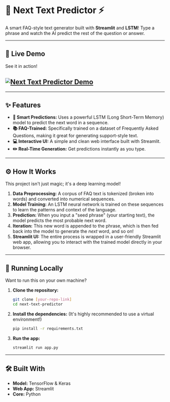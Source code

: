 # 🧠 Next Text Predictor ⚡

A smart FAQ-style text generator built with **Streamlit** and **LSTM**! Type a phrase and watch the AI predict the rest of the question or answer.

---



## 🎥 Live Demo

See it in action!

## [![Next Text Predictor Demo](/Bhavana-34/next_text_predictor/raw/main/demo.gif)](/Bhavana-34/next_text_predictor/blob/main/demo.gif)
---

## ✨ Features

* **🤖 Smart Predictions:** Uses a powerful LSTM (Long Short-Term Memory) model to predict the next word in a sequence.
* **📚 FAQ-Trained:** Specifically trained on a dataset of Frequently Asked Questions, making it great for generating support-style text.
* **💻 Interactive UI:** A simple and clean web interface built with Streamlit.
* **✏️ Real-Time Generation:** Get predictions instantly as you type.

---

## ⚙️ How It Works

This project isn't just magic; it's a deep learning model!

1.  **Data Preprocessing:** A corpus of FAQ text is tokenized (broken into words) and converted into numerical sequences.
2.  **Model Training:** An LSTM neural network is trained on these sequences to learn the patterns and context of the language.
3.  **Prediction:** When you input a "seed phrase" (your starting text), the model predicts the most probable next word.
4.  **Iteration:** This new word is appended to the phrase, which is then fed back into the model to generate the *next* word, and so on!
5.  **Streamlit UI:** The entire process is wrapped in a user-friendly Streamlit web app, allowing you to interact with the trained model directly in your browser.

---

## 🚀 Running Locally

Want to run this on your own machine?

1.  **Clone the repository:**
    ```bash
    git clone [your-repo-link]
    cd next-text-predictor
    ```

2.  **Install the dependencies:**
    (It's highly recommended to use a virtual environment!)
    ```bash
    pip install -r requirements.txt
    ```

3.  **Run the app:**
    ```bash
    streamlit run app.py
    ```

---

## 🛠️ Built With

* **Model:** TensorFlow & Keras
* **Web App:** Streamlit
* **Core:** Python
